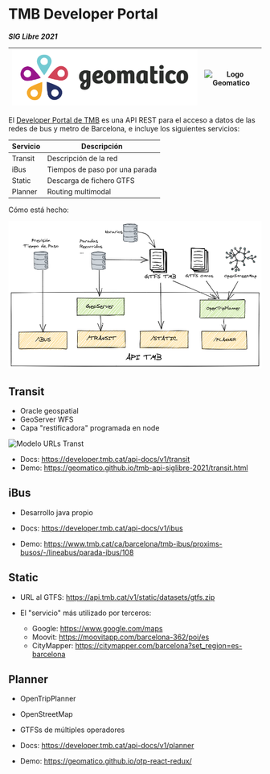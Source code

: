 # TMB Developer Portal

***SIG Libre 2021***

| ![Logo Geomatico](static/logo_geomatico.png) | ![Logo Geomatico](https://upload.wikimedia.org/wikipedia/commons/thumb/3/35/Logo-TMB.svg/320px-Logo-TMB.svg.png) |
| --- | --- |


El [Developer Portal de TMB](https://developer.tmb.cat/) es una
API REST para el acceso a datos de las redes de bus y metro de Barcelona,
e incluye los siguientes servicios:

| Servicio | Descripción |
| --- | --- |
| Transit | Descripción de la red |
| iBus | Tiempos de paso por una parada |
| Static | Descarga de fichero GTFS |
| Planner | Routing multimodal |

Cómo está hecho:

![API TMB](static/api_tmb.png)

## Transit

* Oracle geospatial
* GeoServer WFS
* Capa "restificadora" programada en node

![Modelo URLs Transt](https://developer.tmb.cat/assets/api-docs/v1/transit/transit-model.png)

* Docs: https://developer.tmb.cat/api-docs/v1/transit
* Demo: https://geomatico.github.io/tmb-api-siglibre-2021/transit.html


## iBus

* Desarrollo java propio

* Docs: https://developer.tmb.cat/api-docs/v1/ibus
* Demo: https://www.tmb.cat/ca/barcelona/tmb-ibus/proxims-busos/-/lineabus/parada-ibus/108


## Static

* URL al GTFS: https://api.tmb.cat/v1/static/datasets/gtfs.zip


* El "servicio" más utilizado por terceros:
    * Google: https://www.google.com/maps
    * Moovit: https://moovitapp.com/barcelona-362/poi/es
    * CityMapper: https://citymapper.com/barcelona?set_region=es-barcelona


## Planner

* OpenTripPlanner
* OpenStreetMap
* GTFSs de múltiples operadores


* Docs: https://developer.tmb.cat/api-docs/v1/planner
* Demo: https://geomatico.github.io/otp-react-redux/

